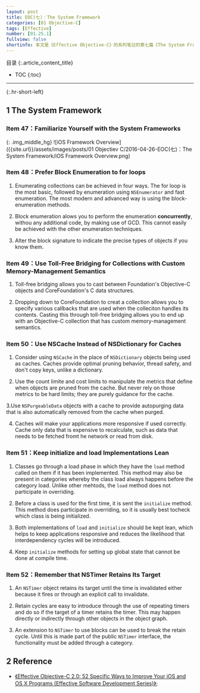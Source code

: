 ```yaml
---
layout: post
title: EOC(七)：The System Framework
categories: [01 Objective-C]
tags: [Effective]
number: [01.25.1]
fullview: false
shortinfo: 本文是《Effective Objective-C》的系列笔记的第七篇《The System Framework》，对应书本的第七章。
---
```

目录
{:.article_content_title}


* TOC
{:toc}

---
{:.hr-short-left}

## 1 The System Framework ##




### Item 47：Familiarize Yourself with the System Frameworks ###

{: .img_middle_hg}
![iOS Framework Overview]({{site.url}}/assets/images/posts/01 Objectiev C/2016-04-26-EOC(七)：The System Framework/iOS Framework Overview.png)

### Item 48：Prefer Block Enumeration to  for loops ###

1. Enumerating collections can be achieved in four ways. The for loop is the most basic, followed by enumeration using ``NSEnumerator`` and fast enumeration. The most modern and advanced way is using the block-enumeration methods.

2. Block enumeration alows you to perform the enumeration **concurrently**, withou any additional code, by making use of GCD. This cannot easily be achieved with the other enumeration techniques.

3. Alter the block signature to indicate the precise types of objects if you know them.

### Item 49：Use Toll-Free Bridging for Collections with Custom Memory-Management Semantics ###

1. Toll-free bridging allows you to cast between Foundation's Objective-C objects and CoreFoundation's C data structures.

2. Dropping down to CoreFoundation to creat a collection allows you to specify various callbacks that are used when the colleciton handles its contents. Casting this through toll-free bridging allows you to end up with an Objective-C collection that has custom memory-management semantics.

### Item 50：Use NSCache Instead of NSDictionary for Caches ###

1. Consider using ``NSCache`` in the place of ``NSDictionary`` objects being used as caches. Caches provide optimal pruning behavior, thread safety, and don't copy keys, unlike a dictionary.

2. Use the count limite and cost limits to manipulate the metrics that define when objects are pruned from the cache. But never rely on those metrics to be hard limits; they are purely guidance for the cache.

3.Use ``NSPurgeableData`` objects with a cache to provide autopurging data that is also automatically removed from the cache when purged.

4. Caches will make your applications more responsive if used correctly. Cache only data that is expensive to recalculate, such as data that needs to be fetched fromt he network or read from disk.

### Item 51：Keep initialize and load Implementations Lean ###

1. Classes go through a load phase in which they have the ``load`` method called on them if it has been implemented. This method may also be present in categories whereby the class load always happens before the category load. Unlike other mehtods, the ``load`` method does not participate in overriding.

2. Before a class is used for the first time, it is sent the ``initialize`` method. This method does participate in overriding, so it is usually best tocheck which class is being initialized.

3. Both implementations of ``load`` and ``initialize`` should be kept lean, which helps to keep applications responsive and reduces the likelihood that interdependency cycles will be introduced.

4. Keep ``initialize`` methods for setting up global state that cannot be done at compile time.

### Item 52：Remember that NSTimer Retains Its Target ###

1. An ``NSTimer`` object retains its target until the time is invalidated either because it fires or through an explicit call to invalidate.

2. Retain cycles are easy to introduce through the use of repeating timers and do so if the target of a timer retains the timer. This may happen directly or indirectly through other objects in the object graph.

3. An extension to ``NSTimer`` to use blocks can be used to break the retain cycle. Until this is made part of the public ``NSTimer`` interface, the functionality must be added through a category.




## 2 Reference ##

- [《Effective Objective-C 2.0: 52 Specific Ways to Improve Your iOS and OS X Programs (Effective Software Development Series)》](https://www.amazon.com/Effective-Objective-C-2-0-Specific-Development/dp/0321917014);

